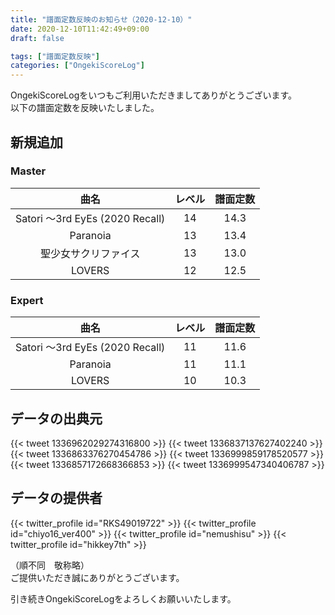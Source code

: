 ```yaml
---
title: "譜面定数反映のお知らせ（2020-12-10）"
date: 2020-12-10T11:42:49+09:00
draft: false

tags: ["譜面定数反映"]
categories: ["OngekiScoreLog"]
---
```


OngekiScoreLogをいつもご利用いただきましてありがとうございます。  
以下の譜面定数を反映いたしました。

<!--more-->

## 新規追加

### Master

| 曲名 | レベル | 譜面定数 |
|:-:|:-:|:-:|
|Satori ～3rd EyEs (2020 Recall)| 14| 14.3|
|Paranoia| 13| 13.4|
|聖少女サクリファイス| 13| 13.0|
|LOVERS| 12| 12.5|

### Expert

| 曲名 | レベル | 譜面定数 |
|:-:|:-:|:-:|
|Satori ～3rd EyEs (2020 Recall)| 11| 11.6|
|Paranoia| 11| 11.1|
|LOVERS| 10| 10.3|

## データの出典元

{{< tweet 1336962029274316800 >}}
{{< tweet 1336837137627402240 >}}
{{< tweet 1336863376270454786 >}}
{{< tweet 1336999859178520577 >}}
{{< tweet 1336857172668366853 >}}
{{< tweet 1336999547340406787 >}}

## データの提供者

{{< twitter_profile id="RKS49019722" >}}
{{< twitter_profile id="chiyo16_ver400" >}}
{{< twitter_profile id="nemushisu" >}}
{{< twitter_profile id="hikkey7th" >}}

（順不同　敬称略）  
ご提供いただき誠にありがとうございます。

引き続きOngekiScoreLogをよろしくお願いいたします。

